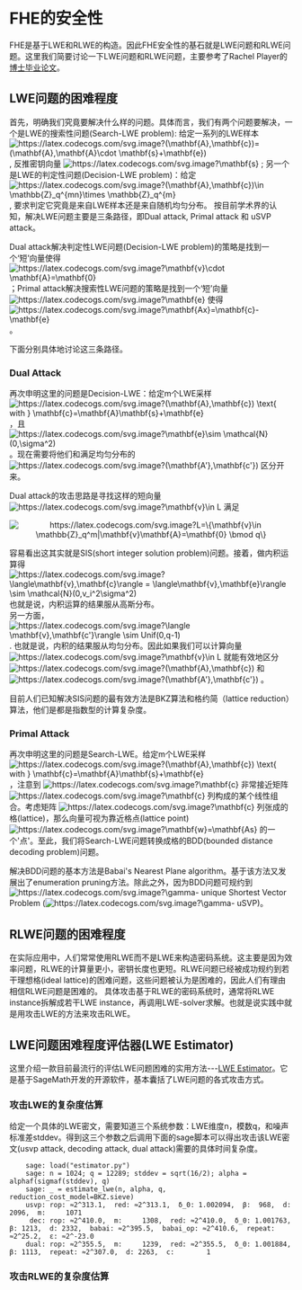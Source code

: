 # FHE的安全性
FHE是基于LWE和RLWE的构造。因此FHE安全性的基石就是LWE问题和RLWE问题。这里我们简要讨论一下LWE问题和RLWE问题，主要参考了Rachel Player的[博士毕业论文](https://pure.royalholloway.ac.uk/portal/files/29983580/2018playerrphd.pdf)。


## LWE问题的困难程度
首先，明确我们究竟要解决什么样的问题。具体而言，我们有两个问题要解决，一个是LWE的搜索性问题(Search-LWE problem): 给定一系列的LWE样本<img src="https://latex.codecogs.com/svg.image?(\mathbf{A},\mathbf{c})=(\mathbf{A},\mathbf{A}\cdot&space;\mathbf{s}&plus;\mathbf{e})" title="https://latex.codecogs.com/svg.image?(\mathbf{A},\mathbf{c})=(\mathbf{A},\mathbf{A}\cdot \mathbf{s}+\mathbf{e})" />, 反推密钥向量 <img src="https://latex.codecogs.com/svg.image?\mathbf{s}" title="https://latex.codecogs.com/svg.image?\mathbf{s}" /> ; 另一个是LWE的判定性问题(Decision-LWE problem)：给定 <img src="https://latex.codecogs.com/svg.image?(\mathbf{A},\mathbf{c})\in&space;\mathbb{Z}_q^{mn}\times&space;\mathbb{Z}_q^{m}" title="https://latex.codecogs.com/svg.image?(\mathbf{A},\mathbf{c})\in \mathbb{Z}_q^{mn}\times \mathbb{Z}_q^{m}" />, 要求判定它究竟是来自LWE样本还是来自随机均匀分布。
按目前学术界的认知，解决LWE问题主要是三条路径，即Dual attack, Primal attack 和 uSVP attack。

Dual attack解决判定性LWE问题(Decision-LWE problem)的策略是找到一个‘短’向量使得 <img src="https://latex.codecogs.com/svg.image?\mathbf{v}\cdot&space;\mathbf{A}=\mathbf{0}" title="https://latex.codecogs.com/svg.image?\mathbf{v}\cdot \mathbf{A}=\mathbf{0}" /> ；Primal attack解决搜索性LWE问题的策略是找到一个‘短’向量 <img src="https://latex.codecogs.com/svg.image?\mathbf{e}" title="https://latex.codecogs.com/svg.image?\mathbf{e}" /> 使得 <img src="https://latex.codecogs.com/svg.image?\mathbf{Ax}=\mathbf{c}-\mathbf{e}" title="https://latex.codecogs.com/svg.image?\mathbf{Ax}=\mathbf{c}-\mathbf{e}" />。

下面分别具体地讨论这三条路径。

### Dual Attack
再次申明这里的问题是Decision-LWE：给定m个LWE采样 <img src="https://latex.codecogs.com/svg.image?(\mathbf{A},\mathbf{c})&space;\text{&space;with&space;}&space;\mathbf{c}=\mathbf{A}\mathbf{s}&plus;\mathbf{e}" title="https://latex.codecogs.com/svg.image?(\mathbf{A},\mathbf{c}) \text{ with } \mathbf{c}=\mathbf{A}\mathbf{s}+\mathbf{e}" /> ，且 <img src="https://latex.codecogs.com/svg.image?\mathbf{e}\sim&space;\mathcal{N}(0,\sigma^2)" title="https://latex.codecogs.com/svg.image?\mathbf{e}\sim \mathcal{N}(0,\sigma^2)" /> 。现在需要将他们和满足均匀分布的 <img src="https://latex.codecogs.com/svg.image?(\mathbf{A'},\mathbf{c'})" title="https://latex.codecogs.com/svg.image?(\mathbf{A'},\mathbf{c'})" /> 区分开来。

Dual attack的攻击思路是寻找这样的短向量 <img src="https://latex.codecogs.com/svg.image?\mathbf{v}\in&space;L" title="https://latex.codecogs.com/svg.image?\mathbf{v}\in L" /> 满足
<p align="center">
<img src="https://latex.codecogs.com/svg.image?L=\{\mathbf{v}\in&space;\mathbb{Z}_q^m|\mathbf{v}\mathbf{A}=\mathbf{0}&space;\bmod&space;q\}" title="https://latex.codecogs.com/svg.image?L=\{\mathbf{v}\in \mathbb{Z}_q^m|\mathbf{v}\mathbf{A}=\mathbf{0} \bmod q\}" />
</p>
<div>容易看出这其实就是SIS(short integer solution problem)问题。接着，做内积运算得 <img src="https://latex.codecogs.com/svg.image?\langle\mathbf{v},\mathbf{c}\rangle&space;=&space;\langle\mathbf{v},\mathbf{e}\rangle&space;\sim&space;\mathcal{N}(0,v_i^2\sigma^2)" title="https://latex.codecogs.com/svg.image?\langle\mathbf{v},\mathbf{c}\rangle = \langle\mathbf{v},\mathbf{e}\rangle \sim \mathcal{N}(0,v_i^2\sigma^2)" /> 也就是说，内积运算的结果服从高斯分布。</div>

<div>另一方面，<img src="https://latex.codecogs.com/svg.image?\langle&space;\mathbf{v},\mathbf{c'}\rangle&space;\sim&space;Unif(0,q-1)" title="https://latex.codecogs.com/svg.image?\langle \mathbf{v},\mathbf{c'}\rangle \sim Unif(0,q-1)" /> . 也就是说，内积的结果服从均匀分布。因此如果我们可以计算向量<img src="https://latex.codecogs.com/svg.image?\mathbf{v}\in&space;L" title="https://latex.codecogs.com/svg.image?\mathbf{v}\in L" /> 就能有效地区分 <img src="https://latex.codecogs.com/svg.image?(\mathbf{A},\mathbf{c})" title="https://latex.codecogs.com/svg.image?(\mathbf{A},\mathbf{c})" /> 和 <img src="https://latex.codecogs.com/svg.image?(\mathbf{A'},\mathbf{c'})" title="https://latex.codecogs.com/svg.image?(\mathbf{A'},\mathbf{c'})" /> 。</div>


目前人们已知解决SIS问题的最有效方法是BKZ算法和格约简（lattice reduction）算法，他们是都是指数型的计算复杂度。

### Primal Attack
再次申明这里的问题是Search-LWE。给定m个LWE采样 <img src="https://latex.codecogs.com/svg.image?(\mathbf{A},\mathbf{c})&space;\text{&space;with&space;}&space;\mathbf{c}=\mathbf{A}\mathbf{s}&plus;\mathbf{e}" title="https://latex.codecogs.com/svg.image?(\mathbf{A},\mathbf{c}) \text{ with } \mathbf{c}=\mathbf{A}\mathbf{s}+\mathbf{e}" />，注意到 <img src="https://latex.codecogs.com/svg.image?\mathbf{c}" title="https://latex.codecogs.com/svg.image?\mathbf{c}" /> 非常接近矩阵 <img src="https://latex.codecogs.com/svg.image?\mathbf{c}" title="https://latex.codecogs.com/svg.image?\mathbf{c}" /> 列构成的某个线性组合。考虑矩阵 <img src="https://latex.codecogs.com/svg.image?\mathbf{c}" title="https://latex.codecogs.com/svg.image?\mathbf{c}" /> 列张成的格(lattice)，那么向量可视为靠近格点(lattice point) <img src="https://latex.codecogs.com/svg.image?\mathbf{w}=\mathbf{As}" title="https://latex.codecogs.com/svg.image?\mathbf{w}=\mathbf{As}" /> 的一个'点'。至此，我们将Search-LWE问题转换成格的BDD(bounded distance decoding problem)问题。

解决BDD问题的基本方法是Babai's Nearest Plane algorithm。基于该方法又发展出了enumeration pruning方法。除此之外，因为BDD问题可规约到 <img src="https://latex.codecogs.com/svg.image?\gamma-" title="https://latex.codecogs.com/svg.image?\gamma-" /> unique Shortest Vector Problem (<img src="https://latex.codecogs.com/svg.image?\gamma-" title="https://latex.codecogs.com/svg.image?\gamma-" /> uSVP)。

## RLWE问题的困难程度
在实际应用中，人们常常使用RLWE而不是LWE来构造密码系统。这主要是因为效率问题，RLWE的计算量更小，密钥长度也更短。RLWE问题已经被成功规约到若干理想格(ideal lattice)的困难问题，这些问题被认为是困难的，因此人们有理由相信RLWE问题是困难的。 具体攻击基于RLWE的密码系统时，通常将RLWE instance拆解成若干LWE instance，再调用LWE-solver求解。也就是说实践中就是用攻击LWE的方法来攻击RLWE。

## LWE问题困难程度评估器(LWE Estimator)
这里介绍一款目前最流行的评估LWE问题困难的实用方法---[LWE Estimator](https://lwe-estimator.readthedocs.io/en/latest/)。它是基于SageMath开发的开源软件，基本囊括了LWE问题的各式攻击方式。

### 攻击LWE的复杂度估算
给定一个具体的LWE密文，需要知道三个系统参数：LWE维度n，模数q，和噪声标准差stddev。得到这三个参数之后调用下面的sage脚本可以得出攻击该LWE密文(usvp attack, decoding attack, dual attack)需要的具体时间复杂度。
```
    sage: load("estimator.py")
    sage: n = 1024; q = 12289; stddev = sqrt(16/2); alpha = alphaf(sigmaf(stddev), q)
    sage: _ = estimate_lwe(n, alpha, q, reduction_cost_model=BKZ.sieve)
    usvp: rop: ≈2^313.1,  red: ≈2^313.1,  δ_0: 1.002094,  β:  968,  d: 2096,  m:     1071
     dec: rop: ≈2^410.0,  m:     1308,  red: ≈2^410.0,  δ_0: 1.001763,  β: 1213,  d: 2332,  babai: ≈2^395.5,  babai_op: ≈2^410.6,  repeat:  ≈2^25.2,  ε: ≈2^-23.0
    dual: rop: ≈2^355.5,  m:     1239,  red: ≈2^355.5,  δ_0: 1.001884,  β: 1113,  repeat: ≈2^307.0,  d: 2263,  c:        1
```

### 攻击RLWE的复杂度估算
